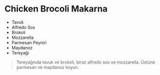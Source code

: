 # Chicken Brocoli Makarna
- Tavuk
- Alfredo Sos
- Brokoli
- Mozzarella
- Parmesan Peyniri
- Maydanoz
- Tereyağı

>Tereyağında tavuk ve brokoli, biraz alfredo sos ve mozzarella. Üstüne parmesan ve maydanoz koyun.
